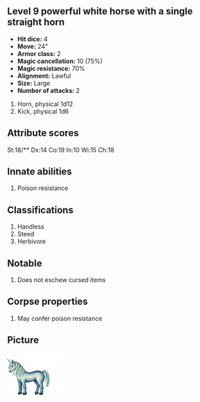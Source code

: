 ## Level 9 powerful white horse with a single straight horn

- **Hit dice:** 4
- **Move:** 24"
- **Armor class:** 2
- **Magic cancellation:** 10 (75%)
- **Magic resistance:** 70%
- **Alignment:** Lawful
- **Size:** Large
- **Number of attacks:** 2
1. Horn, physical 1d12
2. Kick, physical 1d6

## Attribute scores

St:18/** Dx:14 Co:19 In:10 Wi:15 Ch:18

## Innate abilities

1. Poison resistance

## Classifications

1. Handless
2. Steed
3. Herbivore

## Notable

1. Does not eschew cursed items

## Corpse properties

1. May confer poison resistance

## Picture

![White unicorn](https://github.com/hyvanmielenpelit/GnollHackTileSet/blob/main/Monsters/white_unicorn/white_unicorn.png)
